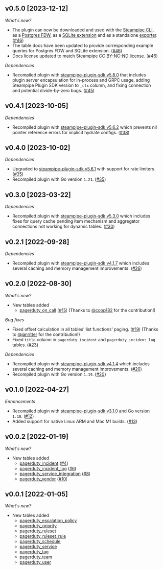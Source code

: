 ## v0.5.0 [2023-12-12]

_What's new?_

- The plugin can now be downloaded and used with the [Steampipe CLI](https://steampipe.io/docs), as a [Postgres FDW](https://steampipe.io/docs/steampipe_postgres/overview), as a [SQLite extension](https://steampipe.io/docs//steampipe_sqlite/overview) and as a standalone [exporter](https://steampipe.io/docs/steampipe_export/overview). ([#46](https://github.com/turbot/steampipe-plugin-pagerduty/pull/46))
- The table docs have been updated to provide corresponding example queries for Postgres FDW and SQLite extension. ([#46](https://github.com/turbot/steampipe-plugin-pagerduty/pull/46))
- Docs license updated to match Steampipe [CC BY-NC-ND license](https://github.com/turbot/steampipe-plugin-pagerduty/blob/main/docs/LICENSE). ([#46](https://github.com/turbot/steampipe-plugin-pagerduty/pull/46))

_Dependencies_

- Recompiled plugin with [steampipe-plugin-sdk v5.8.0](https://github.com/turbot/steampipe-plugin-sdk/blob/main/CHANGELOG.md#v580-2023-12-11) that includes plugin server encapsulation for in-process and GRPC usage, adding Steampipe Plugin SDK version to `_ctx` column, and fixing connection and potential divide-by-zero bugs. ([#45](https://github.com/turbot/steampipe-plugin-pagerduty/pull/45))

## v0.4.1 [2023-10-05]

_Dependencies_

- Recompiled plugin with [steampipe-plugin-sdk v5.6.2](https://github.com/turbot/steampipe-plugin-sdk/blob/main/CHANGELOG.md#v562-2023-10-03) which prevents nil pointer reference errors for implicit hydrate configs. ([#38](https://github.com/turbot/steampipe-plugin-pagerduty/pull/38))

## v0.4.0 [2023-10-02]

_Dependencies_

- Upgraded to [steampipe-plugin-sdk v5.6.1](https://github.com/turbot/steampipe-plugin-sdk/blob/main/CHANGELOG.md#v561-2023-09-29) with support for rate limiters. ([#35](https://github.com/turbot/steampipe-plugin-pagerduty/pull/35))
- Recompiled plugin with Go version `1.21`. ([#35](https://github.com/turbot/steampipe-plugin-pagerduty/pull/35))

## v0.3.0 [2023-03-22]

_Dependencies_

- Recompiled plugin with [steampipe-plugin-sdk v5.3.0](https://github.com/turbot/steampipe-plugin-sdk/blob/main/CHANGELOG.md#v530-2023-03-16) which includes fixes for query cache pending item mechanism and aggregator connections not working for dynamic tables. ([#30](https://github.com/turbot/steampipe-plugin-pagerduty/pull/30))

## v0.2.1 [2022-09-28]

_Dependencies_

- Recompiled plugin with [steampipe-plugin-sdk v4.1.7](https://github.com/turbot/steampipe-plugin-sdk/blob/main/CHANGELOG.md#v417-2022-09-08) which includes several caching and memory management improvements. ([#26](https://github.com/turbot/steampipe-plugin-pagerduty/pull/26))

## v0.2.0 [2022-08-30]

_What's new?_

- New tables added
  - [pagerduty_on_call](https://hub.steampipe.io/plugins/turbot/pagerduty/tables/pagerduty_on_call) ([#15](https://github.com/turbot/steampipe-plugin-pagerduty/pull/15)) (Thanks to [@coop182](https://github.com/coop182) for the contribution!)

_Bug fixes_

- Fixed offset calculation in all tables' list functions' paging. ([#19](https://github.com/turbot/steampipe-plugin-pagerduty/pull/19)) (Thanks to [@janritter](https://github.com/janritter) for the contribution!)
- Fixed `title` column in `pagerduty_incident` and `pagerduty_incident_log` tables. ([#23](https://github.com/turbot/steampipe-plugin-pagerduty/pull/23))

_Dependencies_

- Recompiled plugin with [steampipe-plugin-sdk v4.1.4](https://github.com/turbot/steampipe-plugin-sdk/blob/main/CHANGELOG.md#v414-2022-08-26) which includes several caching and memory management improvements. ([#20](https://github.com/turbot/steampipe-plugin-pagerduty/pull/20))
- Recompiled plugin with Go version `1.19`. ([#20](https://github.com/turbot/steampipe-plugin-pagerduty/pull/20))

## v0.1.0 [2022-04-27]

_Enhancements_

- Recompiled plugin with [steampipe-plugin-sdk v3.1.0](https://github.com/turbot/steampipe-plugin-sdk/blob/main/CHANGELOG.md#v310--2022-03-30) and Go version `1.18`. ([#12](https://github.com/turbot/steampipe-plugin-pagerduty/pull/12))
- Added support for native Linux ARM and Mac M1 builds. ([#13](https://github.com/turbot/steampipe-plugin-pagerduty/pull/13))

## v0.0.2 [2022-01-19]

_What's new?_

- New tables added
  - [pagerduty_incident](https://hub.steampipe.io/plugins/turbot/pagerduty/tables/pagerduty_incident) ([#4](https://github.com/turbot/steampipe-plugin-pagerduty/pull/4))
  - [pagerduty_incident_log](https://hub.steampipe.io/plugins/turbot/pagerduty/tables/pagerduty_incident_log) ([#6](https://github.com/turbot/steampipe-plugin-pagerduty/pull/6))
  - [pagerduty_service_integration](https://hub.steampipe.io/plugins/turbot/pagerduty/tables/pagerduty_service_integration) ([#8](https://github.com/turbot/steampipe-plugin-pagerduty/pull/8))
  - [pagerduty_vendor](https://hub.steampipe.io/plugins/turbot/pagerduty/tables/pagerduty_vendor) ([#10](https://github.com/turbot/steampipe-plugin-pagerduty/pull/10))

## v0.0.1 [2022-01-05]

_What's new?_

- New tables added
  - [pagerduty_escalation_policy](https://hub.steampipe.io/plugins/turbot/pagerduty/tables/pagerduty_escalation_policy)
  - [pagerduty_priority](https://hub.steampipe.io/plugins/turbot/pagerduty/tables/pagerduty_priority)
  - [pagerduty_ruleset](https://hub.steampipe.io/plugins/turbot/pagerduty/tables/pagerduty_ruleset)
  - [pagerduty_ruleset_rule](https://hub.steampipe.io/plugins/turbot/pagerduty/tables/pagerduty_ruleset_rule)
  - [pagerduty_schedule](https://hub.steampipe.io/plugins/turbot/pagerduty/tables/pagerduty_schedule)
  - [pagerduty_service](https://hub.steampipe.io/plugins/turbot/pagerduty/tables/pagerduty_service)
  - [pagerduty_tag](https://hub.steampipe.io/plugins/turbot/pagerduty/tables/pagerduty_tag)
  - [pagerduty_team](https://hub.steampipe.io/plugins/turbot/pagerduty/tables/pagerduty_team)
  - [pagerduty_user](https://hub.suserpipe.io/plugins/turbot/pagerduty/tables/pagerduty_user)
